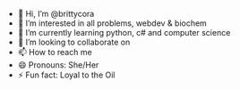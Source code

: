 - 👋 Hi, I’m @brittycora
- 👀 I’m interested in all problems, webdev & biochem
- 🌱 I’m currently learning python, c# and computer science
- 💞️ I’m looking to collaborate on 
- 📫 How to reach me 
- 😄 Pronouns: She/Her
- ⚡ Fun fact: Loyal to the Oil

<!---
brittycora/brittycora is a ✨ special ✨ repository because its `README.md` (this file) appears on your GitHub profile.
You can click the Preview link to take a look at your changes.
--->
